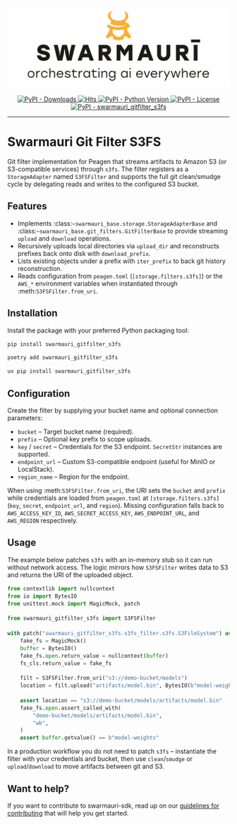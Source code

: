 ![Swarmauri Logo](https://github.com/swarmauri/swarmauri-sdk/blob/3d4d1cfa949399d7019ae9d8f296afba773dfb7f/assets/swarmauri.brand.theme.svg)

<p align="center">
    <a href="https://pypi.org/project/swarmauri_gitfilter_s3fs/">
        <img src="https://img.shields.io/pypi/dm/swarmauri_gitfilter_s3fs" alt="PyPI - Downloads"/>
    </a>
    <a href="https://hits.sh/github.com/swarmauri/swarmauri-sdk/tree/master/pkgs/standards/swarmauri_gitfilter_s3fs/">
        <img alt="Hits" src="https://hits.sh/github.com/swarmauri/swarmauri-sdk/tree/master/pkgs/standards/swarmauri_gitfilter_s3fs.svg"/>
    </a>
    <a href="https://pypi.org/project/swarmauri_gitfilter_s3fs/">
        <img src="https://img.shields.io/pypi/pyversions/swarmauri_gitfilter_s3fs" alt="PyPI - Python Version"/>
    </a>
    <a href="https://pypi.org/project/swarmauri_gitfilter_s3fs/">
        <img src="https://img.shields.io/pypi/l/swarmauri_gitfilter_s3fs" alt="PyPI - License"/>
    </a>
    <a href="https://pypi.org/project/swarmauri_gitfilter_s3fs/">
        <img src="https://img.shields.io/pypi/v/swarmauri_gitfilter_s3fs?label=swarmauri_gitfilter_s3fs&color=green" alt="PyPI - swarmauri_gitfilter_s3fs"/>
    </a>
</p>

---

# Swarmauri Git Filter S3FS

Git filter implementation for Peagen that streams artifacts to Amazon S3 (or
S3-compatible services) through ``s3fs``.  The filter registers as a
``StorageAdapter`` named ``S3FSFilter`` and supports the full git clean/smudge
cycle by delegating reads and writes to the configured S3 bucket.

## Features

- Implements :class:`~swarmauri_base.storage.StorageAdapterBase` and
  :class:`~swarmauri_base.git_filters.GitFilterBase` to provide streaming
  ``upload`` and ``download`` operations.
- Recursively uploads local directories via ``upload_dir`` and reconstructs
  prefixes back onto disk with ``download_prefix``.
- Lists existing objects under a prefix with ``iter_prefix`` to back git
  history reconstruction.
- Reads configuration from ``peagen.toml`` (``[storage.filters.s3fs]``) or the
  ``AWS_*`` environment variables when instantiated through
  :meth:`S3FSFilter.from_uri`.

## Installation

Install the package with your preferred Python packaging tool:

```bash
pip install swarmauri_gitfilter_s3fs
```

```bash
poetry add swarmauri_gitfilter_s3fs
```

```bash
uv pip install swarmauri_gitfilter_s3fs
```

## Configuration

Create the filter by supplying your bucket name and optional connection
parameters:

- ``bucket`` – Target bucket name (required).
- ``prefix`` – Optional key prefix to scope uploads.
- ``key`` / ``secret`` – Credentials for the S3 endpoint.  ``SecretStr``
  instances are supported.
- ``endpoint_url`` – Custom S3-compatible endpoint (useful for MinIO or
  LocalStack).
- ``region_name`` – Region for the endpoint.

When using :meth:`S3FSFilter.from_uri`, the URI sets the ``bucket`` and
``prefix`` while credentials are loaded from ``peagen.toml`` at
``[storage.filters.s3fs]`` (``key``, ``secret``, ``endpoint_url``, and
``region``).  Missing configuration falls back to
``AWS_ACCESS_KEY_ID``, ``AWS_SECRET_ACCESS_KEY``, ``AWS_ENDPOINT_URL``, and
``AWS_REGION`` respectively.

## Usage

The example below patches ``s3fs`` with an in-memory stub so it can run without
network access.  The logic mirrors how ``S3FSFilter`` writes data to S3 and
returns the URI of the uploaded object.

```python
from contextlib import nullcontext
from io import BytesIO
from unittest.mock import MagicMock, patch

from swarmauri_gitfilter_s3fs import S3FSFilter

with patch("swarmauri_gitfilter_s3fs.s3fs_filter.s3fs.S3FileSystem") as fs_cls:
    fake_fs = MagicMock()
    buffer = BytesIO()
    fake_fs.open.return_value = nullcontext(buffer)
    fs_cls.return_value = fake_fs

    filt = S3FSFilter.from_uri("s3://demo-bucket/models")
    location = filt.upload("artifacts/model.bin", BytesIO(b"model-weights"))

    assert location == "s3://demo-bucket/models/artifacts/model.bin"
    fake_fs.open.assert_called_with(
        "demo-bucket/models/artifacts/model.bin",
        "wb",
    )
    assert buffer.getvalue() == b"model-weights"
```

In a production workflow you do not need to patch ``s3fs`` – instantiate the
filter with your credentials and bucket, then use ``clean``/``smudge`` or
``upload``/``download`` to move artifacts between git and S3.

## Want to help?

If you want to contribute to swarmauri-sdk, read up on our
[guidelines for contributing](https://github.com/swarmauri/swarmauri-sdk/blob/master/CONTRIBUTING.md)
that will help you get started.